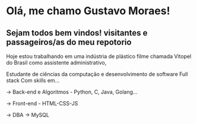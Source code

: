 # Olá, me chamo Gustavo Moraes!
## Sejam todos bem vindos!  visitantes e passageiros/as do meu repotorio

Hoje estou trabalhando em uma indústria de plástico filme chamada Vitopel do Brasil como assistente administrativo,

Estudante de ciências da computação e desenvolvimento de software Full stack 
Com skills em...

-> Back-end e Algoritmos - Python, C, Java, Golang...

-> Front-end - HTML-CSS-JS

-> DBA -> MySQL 
